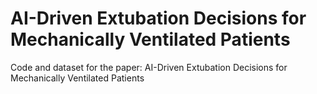 # AI-Driven Extubation Decisions for Mechanically Ventilated Patients
Code and dataset for the paper: AI-Driven Extubation Decisions for Mechanically Ventilated Patients
